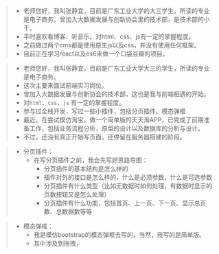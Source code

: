 > * 老师您好，我叫张静宜，目前是广东工业大学的大三学生，所读的专业是电子商务。曾加入大数据发展与创新协会里的技术部，是技术部的小干。
> * 平时喜欢看博客、听音乐。对html、css、js有一定的掌握程度。
> * 之前做过两个cms都是使用原生js以及css，并没有使用任何框架。
> * 目前正在学习react以及es6来做一个口袋豆瓣的项目。

> * 老师您好，我叫张静宜，目前是广东工业大学大三的学生，所读的专业是电子商务。
> * 这次主要来面试前端实习岗位。
> * 曾加入大数据发展与创新协会的技术部，这也是我与前端相遇的开始。
> * 对`html`、`css`、`js` 有一定的掌握程度。
> * 参与过全栈开发，写过一些小插件，包括分页插件、模态弹框
> * 最近，在尝试模仿淘宝，做一个简单版的天天淘APP，已完成了前期准备工作，包括业务流程分析，原型的设计以及数据库的分析与设计。
> * 不过，还没有真正开始写页面，还停留在服务器搭建的阶段。

> * 分页插件：
>   * 在写分页插件之前，我会先写好思路导图：
>       * 分页插件的基本结构是怎么样的
>       * 插件对外的接口是怎么样的，什么是必须参数，什么是可选参数
>       * 分页插件有什么类型（比如无数据时如何处理，有数据时显示的页数按钮又是怎么处理）
>       * 分页插件有什么功能，包括首页、上一页、下一页、显示总页数、总数据数等等

> * 模态弹框：
>   * 我是模仿bootstrap的模态弹框去写的，当然，我写的是简单版。
>   * 其中涉及到拖拽，
